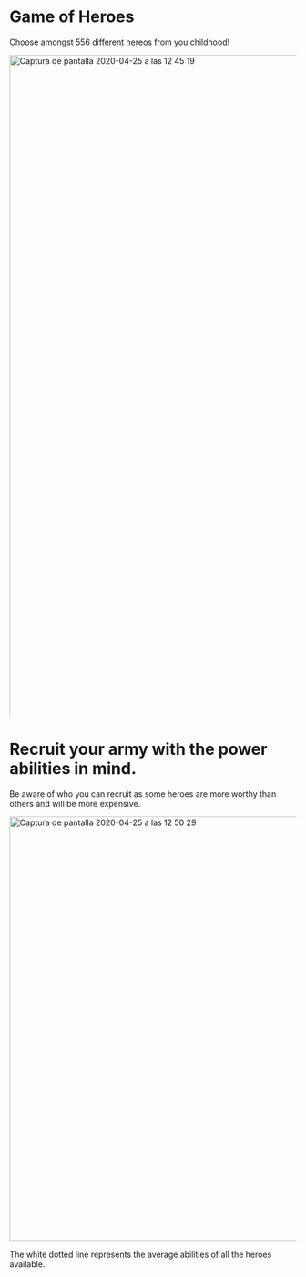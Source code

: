 # Game of Heroes

Choose amongst 556 different hereos from you childhood!

<img width="1161" alt="Captura de pantalla 2020-04-25 a las 12 45 19" src="https://user-images.githubusercontent.com/55360078/80277966-f642c500-86f2-11ea-9021-a98f4df6ac3d.png">

# Recruit your army with the power abilities in mind.

Be aware of who you can recruit as some heroes are more worthy than others and will be more expensive.

<img width="745" alt="Captura de pantalla 2020-04-25 a las 12 50 29" src="https://user-images.githubusercontent.com/55360078/80278045-854fdd00-86f3-11ea-8f37-92561c17f15f.png">

The white dotted line represents the average abilities of all the heroes available.

